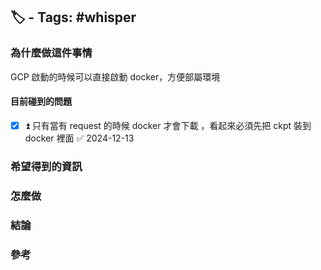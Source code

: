## 🏷️ - Tags: #whisper

### 為什麼做這件事情
GCP 啟動的時候可以直接啟動 docker，方便部屬環境

#### 目前碰到的問題
- [x] ⏫ 只有當有 request 的時候 docker 才會下載 ，看起來必須先把 ckpt 裝到 docker 裡面 ✅ 2024-12-13
### 希望得到的資訊
### 怎麼做
### 結論
### 參考